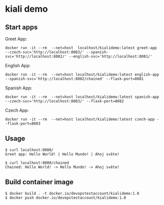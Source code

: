 # kiali demo

## Start apps
Greet App:
```
docker run -it --rm  --net=host  localhost/kialidemo:latest greet-app  --czech-svc='http://localhost:8083/' --spanish-svc='http://localhost:8082/' --english-svc='http://localhost:8081/'
```

English App:
```
docker run -it --rm  --net=host localhost/kialidemo:latest english-app  --spanish-svc='http://localhost:8082/chained' --flask-port=8081
```

Spanish App:
```
docker run -it --rm  --net=host localhost/kialidemo:latest spanish-app  --czech-svc='http://localhost:8083/' --flask-port=8082
```

Czech App:
```
docker run -it --rm  --net=host localhost/kialidemo:latest czech-app --flask-port=8083
```

## Usage

```
$ curl localhost:8080/
Greet app: Hello World! | Hello Mundo! | Ahoj světe!
```

```
$ curl localhost:8080/chained
Chained: Hello World! -> Hello Mundo! -> Ahoj světe!
```

## Build container image

```
$ docker build . -t docker.io/devopstestaccount/kialidemo:1.0
$ docker push docker.io/devopstestaccount/kialidemo:1.0
```